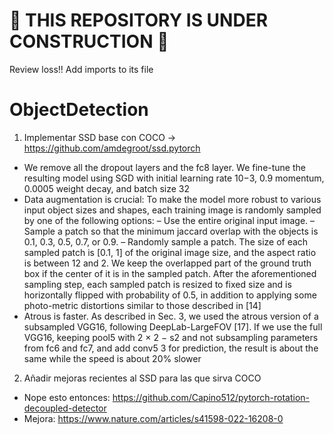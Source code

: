 # 🚧 THIS REPOSITORY IS UNDER CONSTRUCTION 🚧

Review loss!! Add imports to its file

# ObjectDetection
1. Implementar SSD base con COCO -> https://github.com/amdegroot/ssd.pytorch
  - We remove all the dropout layers and the fc8 layer. We fine-tune the resulting model using SGD with initial learning rate 10−3, 0.9 momentum, 0.0005 weight decay, and batch size 32
  - Data augmentation is crucial: To make the model more robust to various input object sizes and shapes, each training image is randomly sampled by one of the following options:
– Use the entire original input image.
– Sample a patch so that the minimum jaccard overlap with the objects is 0.1, 0.3,
0.5, 0.7, or 0.9.
– Randomly sample a patch.
The size of each sampled patch is [0.1, 1] of the original image size, and the aspect ratio is between 12 and 2. We keep the overlapped part of the ground truth box if the center of it is in the sampled patch. After the aforementioned sampling step, each sampled patch is resized to fixed size and is horizontally flipped with probability of 0.5, in addition to applying some photo-metric distortions similar to those described in [14]
  - Atrous is faster. As described in Sec. 3, we used the atrous version of a subsampled VGG16, following DeepLab-LargeFOV [17]. If we use the full VGG16, keeping pool5 with 2 × 2 − s2 and not subsampling parameters from fc6 and fc7, and add conv5 3 for prediction, the result is about the same while the speed is about 20% slower
2. Añadir mejoras recientes al SSD para las que sirva COCO
  - Nope esto entonces: https://github.com/Capino512/pytorch-rotation-decoupled-detector
  - Mejora: https://www.nature.com/articles/s41598-022-16208-0
